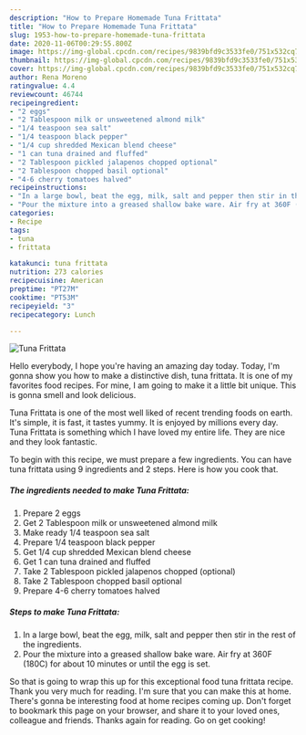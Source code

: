 ```yaml
---
description: "How to Prepare Homemade Tuna Frittata"
title: "How to Prepare Homemade Tuna Frittata"
slug: 1953-how-to-prepare-homemade-tuna-frittata
date: 2020-11-06T00:29:55.800Z
image: https://img-global.cpcdn.com/recipes/9839bfd9c3533fe0/751x532cq70/tuna-frittata-recipe-main-photo.jpg
thumbnail: https://img-global.cpcdn.com/recipes/9839bfd9c3533fe0/751x532cq70/tuna-frittata-recipe-main-photo.jpg
cover: https://img-global.cpcdn.com/recipes/9839bfd9c3533fe0/751x532cq70/tuna-frittata-recipe-main-photo.jpg
author: Rena Moreno
ratingvalue: 4.4
reviewcount: 46744
recipeingredient:
- "2 eggs"
- "2 Tablespoon milk or unsweetened almond milk"
- "1/4 teaspoon sea salt"
- "1/4 teaspoon black pepper"
- "1/4 cup shredded Mexican blend cheese"
- "1 can tuna drained and fluffed"
- "2 Tablespoon pickled jalapenos chopped optional"
- "2 Tablespoon chopped basil optional"
- "4-6 cherry tomatoes halved"
recipeinstructions:
- "In a large bowl, beat the egg, milk, salt and pepper then stir in the rest of the ingredients."
- "Pour the mixture into a greased shallow bake ware. Air fry at 360F (180C) for about 10 minutes or until the egg is set."
categories:
- Recipe
tags:
- tuna
- frittata

katakunci: tuna frittata 
nutrition: 273 calories
recipecuisine: American
preptime: "PT27M"
cooktime: "PT53M"
recipeyield: "3"
recipecategory: Lunch

---
```



![Tuna Frittata](https://img-global.cpcdn.com/recipes/9839bfd9c3533fe0/751x532cq70/tuna-frittata-recipe-main-photo.jpg)

Hello everybody, I hope you're having an amazing day today. Today, I'm gonna show you how to make a distinctive dish, tuna frittata. It is one of my favorites food recipes. For mine, I am going to make it a little bit unique. This is gonna smell and look delicious.



Tuna Frittata is one of the most well liked of recent trending foods on earth. It's simple, it is fast, it tastes yummy. It is enjoyed by millions every day. Tuna Frittata is something which I have loved my entire life. They are nice and they look fantastic.


To begin with this recipe, we must prepare a few ingredients. You can have tuna frittata using 9 ingredients and 2 steps. Here is how you cook that.

<!--inarticleads1-->

##### The ingredients needed to make Tuna Frittata:

1. Prepare 2 eggs
1. Get 2 Tablespoon milk or unsweetened almond milk
1. Make ready 1/4 teaspoon sea salt
1. Prepare 1/4 teaspoon black pepper
1. Get 1/4 cup shredded Mexican blend cheese
1. Get 1 can tuna drained and fluffed
1. Take 2 Tablespoon pickled jalapenos chopped (optional)
1. Take 2 Tablespoon chopped basil optional
1. Prepare 4-6 cherry tomatoes halved




<!--inarticleads2-->

##### Steps to make Tuna Frittata:

1. In a large bowl, beat the egg, milk, salt and pepper then stir in the rest of the ingredients.
1. Pour the mixture into a greased shallow bake ware. Air fry at 360F (180C) for about 10 minutes or until the egg is set.




So that is going to wrap this up for this exceptional food tuna frittata recipe. Thank you very much for reading. I'm sure that you can make this at home. There's gonna be interesting food at home recipes coming up. Don't forget to bookmark this page on your browser, and share it to your loved ones, colleague and friends. Thanks again for reading. Go on get cooking!
